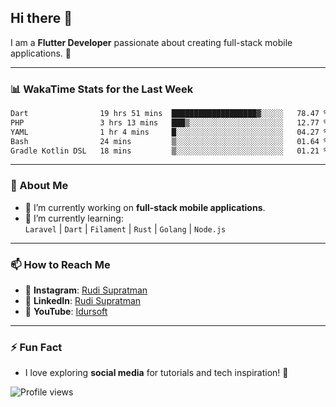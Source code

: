 ## Hi there 👋

I am a **Flutter Developer** passionate about creating full-stack mobile applications. 🚀

---

### 📊 WakaTime Stats for the Last Week
<!--START_SECTION:waka-->

```txt
Dart                19 hrs 51 mins  ███████████████████▓░░░░░   78.47 %
PHP                 3 hrs 13 mins   ███▒░░░░░░░░░░░░░░░░░░░░░   12.77 %
YAML                1 hr 4 mins     █░░░░░░░░░░░░░░░░░░░░░░░░   04.27 %
Bash                24 mins         ▒░░░░░░░░░░░░░░░░░░░░░░░░   01.64 %
Gradle Kotlin DSL   18 mins         ▒░░░░░░░░░░░░░░░░░░░░░░░░   01.21 %
```

<!--END_SECTION:waka-->

---

### 🌱 About Me
- 🔭 I’m currently working on **full-stack mobile applications**.
- 🌱 I’m currently learning:  
  `Laravel` | `Dart` | `Filament` | `Rust` | `Golang` | `Node.js`

---

### 📫 How to Reach Me
- 💬 **Instagram**: [Rudi Supratman](https://www.instagram.com/rudisupratman97)  
- 💼 **LinkedIn**: [Rudi Supratman](https://www.linkedin.com/in/rudi-supratman-324233281)  
- 🎥 **YouTube**: [Idursoft](https://www.youtube.com/@adde5863)

---

### ⚡ Fun Fact
- I love exploring **social media** for tutorials and tech inspiration! 🎥

![Profile views](https://komarev.com/ghpvc/?username=idurgit&color=green)

